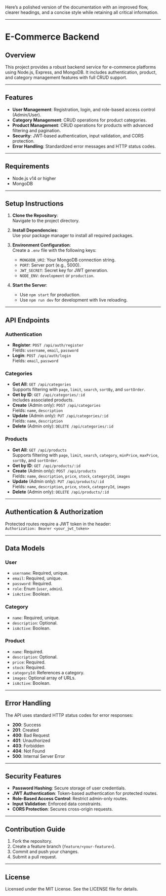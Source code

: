 Here’s a polished version of the documentation with an improved flow, clearer headings, and a concise style while retaining all critical information.

---

# E-Commerce Backend

## Overview
This project provides a robust backend service for e-commerce platforms using Node.js, Express, and MongoDB. It includes authentication, product, and category management features with full CRUD support.

---

## Features
- **User Management**: Registration, login, and role-based access control (Admin/User).  
- **Category Management**: CRUD operations for product categories.  
- **Product Management**: CRUD operations for products with advanced filtering and pagination.  
- **Security**: JWT-based authentication, input validation, and CORS protection.  
- **Error Handling**: Standardized error messages and HTTP status codes.  

---

## Requirements
- Node.js v14 or higher  
- MongoDB  

---

## Setup Instructions

1. **Clone the Repository**:  
   Navigate to the project directory.  

2. **Install Dependencies**:  
   Use your package manager to install all required packages.

3. **Environment Configuration**:  
   Create a `.env` file with the following keys:
   - `MONGODB_URI`: Your MongoDB connection string.  
   - `PORT`: Server port (e.g., 5000).  
   - `JWT_SECRET`: Secret key for JWT generation.  
   - `NODE_ENV`: `development` or `production`.

4. **Start the Server**:  
   - Use `npm start` for production.  
   - Use `npm run dev` for development with live reloading.  

---

## API Endpoints

### **Authentication**
- **Register**: `POST /api/auth/register`  
  Fields: `username`, `email`, `password`  
- **Login**: `POST /api/auth/login`  
  Fields: `email`, `password`

### **Categories**
- **Get All**: `GET /api/categories`  
  Supports filtering with `page`, `limit`, `search`, `sortBy`, and `sortOrder`.  
- **Get by ID**: `GET /api/categories/:id`  
  Includes associated products.  
- **Create** (Admin only): `POST /api/categories`  
  Fields: `name`, `description`  
- **Update** (Admin only): `PUT /api/categories/:id`  
  Fields: `name`, `description`  
- **Delete** (Admin only): `DELETE /api/categories/:id`

### **Products**
- **Get All**: `GET /api/products`  
  Supports filtering with `page`, `limit`, `search`, `category`, `minPrice`, `maxPrice`, `sortBy`, and `sortOrder`.  
- **Get by ID**: `GET /api/products/:id`  
- **Create** (Admin only): `POST /api/products`  
  Fields: `name`, `description`, `price`, `stock`, `categoryId`, `images`  
- **Update** (Admin only): `PUT /api/products/:id`  
  Fields: `name`, `description`, `price`, `stock`, `categoryId`, `images`  
- **Delete** (Admin only): `DELETE /api/products/:id`

---

## Authentication & Authorization
Protected routes require a JWT token in the header:  
`Authorization: Bearer <your_jwt_token>`  

---

## Data Models

### **User**
- `username`: Required, unique.  
- `email`: Required, unique.  
- `password`: Required.  
- `role`: Enum (`user`, `admin`).  
- `isActive`: Boolean.  

### **Category**
- `name`: Required, unique.  
- `description`: Optional.  
- `isActive`: Boolean.  

### **Product**
- `name`: Required.  
- `description`: Optional.  
- `price`: Required.  
- `stock`: Required.  
- `categoryId`: References a category.  
- `images`: Optional array of URLs.  
- `isActive`: Boolean.  

---

## Error Handling
The API uses standard HTTP status codes for error responses:  
- **200**: Success  
- **201**: Created  
- **400**: Bad Request  
- **401**: Unauthorized  
- **403**: Forbidden  
- **404**: Not Found  
- **500**: Internal Server Error  

---

## Security Features
- **Password Hashing**: Secure storage of user credentials.  
- **JWT Authentication**: Token-based authentication for protected routes.  
- **Role-Based Access Control**: Restrict admin-only routes.  
- **Input Validation**: Enforced data constraints.  
- **CORS Protection**: Secures cross-origin requests.  

---

## Contribution Guide

1. Fork the repository.  
2. Create a feature branch (`feature/<your-feature>`).  
3. Commit and push your changes.  
4. Submit a pull request.  

---

## License
Licensed under the MIT License. See the LICENSE file for details.

